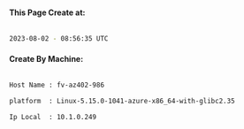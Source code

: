 
   
#### This Page Create at:

```bash

2023-08-02 - 08:56:35 UTC

```

#### Create By Machine:

```bash

Host Name : fv-az402-986

platform  : Linux-5.15.0-1041-azure-x86_64-with-glibc2.35

Ip Local  : 10.1.0.249

```

